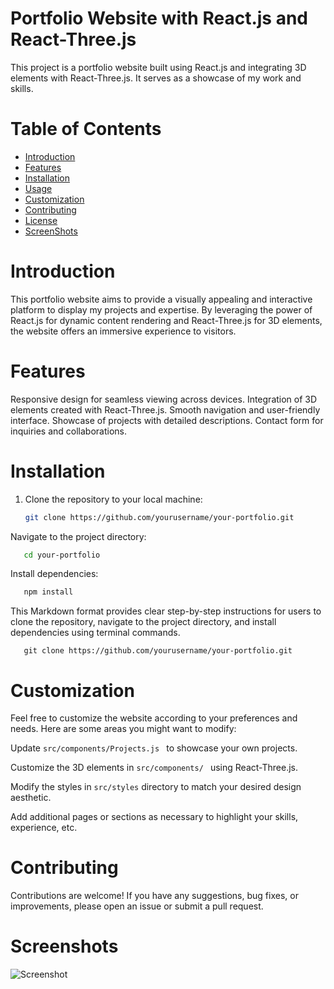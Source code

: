 # Portfolio Website with React.js and React-Three.js

This project is a portfolio website built using React.js and integrating 3D elements with React-Three.js. It serves as a showcase of my work and skills.

# Table of Contents

- [Introduction](#introduction)
- [Features](#features)
- [Installation](#installation)
- [Usage](#usage)
- [Customization](#customization)
- [Contributing](#contributing)
- [License](#license)
- [ScreenShots](#screenShots)

# Introduction
This portfolio website aims to provide a visually appealing and interactive platform to display my projects and expertise. By leveraging the power of React.js for dynamic content rendering and React-Three.js for 3D elements, the website offers an immersive experience to visitors.

# Features
Responsive design for seamless viewing across devices.
Integration of 3D elements created with React-Three.js.
Smooth navigation and user-friendly interface.
Showcase of projects with detailed descriptions.
Contact form for inquiries and collaborations.


# Installation

1. Clone the repository to your local machine:

   ```bash
   git clone https://github.com/yourusername/your-portfolio.git
   ```
Navigate to the project directory:

```bash
   cd your-portfolio
```
Install dependencies:

```bash
   npm install
```

This Markdown format provides clear step-by-step instructions for users to clone the repository, navigate to the project directory, and install dependencies using terminal commands.
```
   git clone https://github.com/yourusername/your-portfolio.git
```
# Customization
Feel free to customize the website according to your preferences and needs. Here are some areas you might want to modify:

Update ``` src/components/Projects.js  ``` to showcase your own projects.

Customize the 3D elements in ```src/components/ ``` using React-Three.js.

Modify the styles in ``` src/styles ``` directory to match your desired design aesthetic.

Add additional pages or sections as necessary to highlight your skills, experience, etc.

# Contributing
Contributions are welcome! If you have any suggestions, bug fixes, or improvements, please open an issue or submit a pull request.

# Screenshots

![Screenshot](Screenshot_2024-03-04_103845.png)



